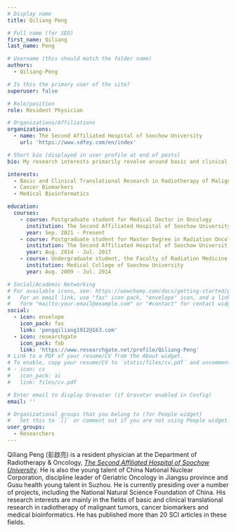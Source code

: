 ```yaml
---
# Display name
title: Qiliang Peng

# Full name (for SEO)
first_name: Qiliang
last_name: Peng

# Username (this should match the folder name)
authors:
  - Qiliang-Peng

# Is this the primary user of the site?
superuser: false

# Role/position
role: Resident Physician

# Organizations/Affiliations
organizations:
  - name: The Second Affiliated Hospital of Soochow University
    url: 'https://www.sdfey.com/en/index'

# Short bio (displayed in user profile at end of posts)
bio: My research interests primarily revolve around basic and clinical translational research in radiotherapy for malignant tumors, cancer biomarkers, and medical bioinformatics.

interests:
  - Basic and Clinical Translational Research in Radiotherapy of Malignant Tumors
  - Cancer Biomarkers
  - Medical Bioinformatics

education:
  courses:
    - course: Postgraduate student for Medical Doctor in Oncology
      institution: The Second Affiliated Hospital of Soochow University
      year: Sep. 2021 - Present
    - course: Postgraduate student for Master Degree in Radiation Oncology
      institution: The Second Affiliated Hospital of Soochow Universit
      year: Aug. 2014 - Jul. 2017
    - course: Undergraduate student, the Faculty of Radiation Medicine
      institution: Medical College of Soochow University
      year: Aug. 2009 - Jul. 2014

# Social/Academic Networking
# For available icons, see: https://wowchemy.com/docs/getting-started/page-builder/#icons
#   For an email link, use "fas" icon pack, "envelope" icon, and a link in the
#   form "mailto:your-email@example.com" or "#contact" for contact widget.
social:
  - icon: envelope
    icon_pack: fas
    link: 'pengqiliang1912@163.com'
  - icon: researchgate
    icon_pack: fab
    link: 'https://www.researchgate.net/profile/Qiliang-Peng'
# Link to a PDF of your resume/CV from the About widget.
# To enable, copy your resume/CV to `static/files/cv.pdf` and uncomment the lines below.
# - icon: cv
#   icon_pack: ai
#   link: files/cv.pdf

# Enter email to display Gravatar (if Gravatar enabled in Config)
email: ''

# Organizational groups that you belong to (for People widget)
#   Set this to `[]` or comment out if you are not using People widget.
user_groups:
  - Researchers
---
```


Qiliang Peng (彭啟亮) is a resident physician at the Department of Radiotherapy & Oncology, [*The Second Affiliated Hospital of Soochow University*](https://www.sdfey.com/en/index). He is also the young talent of China National Nuclear Corporation, discipline leader of Geriatric Oncology in Jiangsu province and Gusu health young talent in Suzhou. He is currently presiding over a number of projects, including the National Natural Science Foundation of China. His research interests are mainly in the fields of basic and clinical translational research in radiotherapy of malignant tumors, cancer biomarkers and medical bioinformatics. He has published more than 20 SCI articles in these fields.